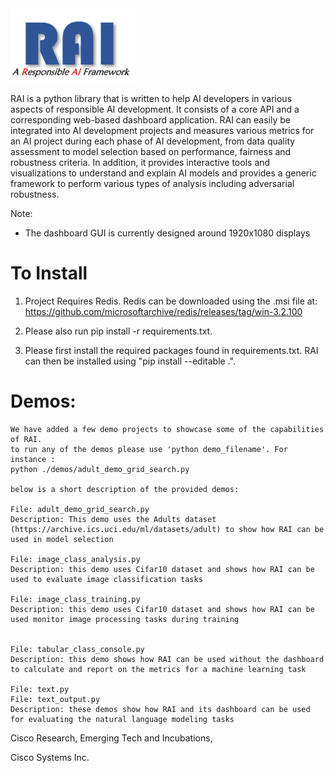  


<img src="docs/images/rai_logo_blue3.png" alt="flame logo" width="200"/>

RAI is a python library that is written to help AI developers in various aspects of responsible AI development. It consists of a core API and a corresponding web-based dashboard application. RAI can easily be integrated into AI development projects and measures various metrics for an AI project during each phase of AI development, from data quality assessment to model selection based on performance, fairness and robustness criteria. In addition, it provides interactive tools and visualizations to understand and explain AI models and provides a generic framework to perform various types of analysis including adversarial robustness.  

Note: 
 - The dashboard GUI is currently designed around 1920x1080 displays 

# To Install

1) Project Requires Redis. Redis can be downloaded using the .msi file at: https://github.com/microsoftarchive/redis/releases/tag/win-3.2.100  

2) Please also run pip install -r requirements.txt.

3) Please first install the required packages found in requirements.txt. RAI can then be installed using "pip install --editable .".

# Demos:
    We have added a few demo projects to showcase some of the capabilities of RAI.
    to run any of the demos please use 'python demo_filename'. For instance : 
    python ./demos/adult_demo_grid_search.py

    below is a short description of the provided demos:

    File: adult_demo_grid_search.py 
    Description: This demo uses the Adults dataset (https://archive.ics.uci.edu/ml/datasets/adult) to show how RAI can be used in model selection

    File: image_class_analysis.py 
    Description: this demo uses Cifar10 dataset and shows how RAI can be used to evaluate image classification tasks
    
    File: image_class_training.py 
    Description: this demo uses Cifar10 dataset and shows how RAI can be used monitor image processing tasks during training
    
    
    File: tabular_class_console.py 
    Description: this demo shows how RAI can be used without the dashboard to calculate and report on the metrics for a machine learning task
    
    File: text.py 
    File: text_output.py 
    Description: these demos show how RAI and its dashboard can be used for evaluating the natural language modeling tasks
    
     

 
Cisco Research, Emerging Tech and Incubations,

Cisco Systems Inc. 
